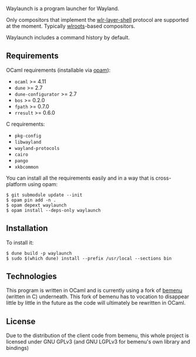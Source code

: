 Waylaunch is a program launcher for Wayland.

Only compositors that implement the [wlr-layer-shell](https://github.com/swaywm/wlr-protocols/tree/master/unstable) protocol are supported at the moment.
Typically [wlroots](https://github.com/swaywm/wlroots)-based compositors.

Waylaunch includes a command history by default.

## Requirements

OCaml requirements (installable via [opam](https://github.com/ocaml/opam)):
  - `ocaml` >= 4.11
  - `dune` >= 2.7
  - `dune-configurator` >= 2.7
  - `bos` >= 0.2.0
  - `fpath` >= 0.7.0
  - `rresult` >= 0.6.0

C requirements:
  - `pkg-config`
  - `libwayland`
  - `wayland-protocols`
  - `cairo`
  - `pango`
  - `xkbcommon`

You can install all the requirements easily and in a way that is cross-platform using opam:
```
$ git submodule update --init
$ opam pin add -n .
$ opam depext waylaunch
$ opam install --deps-only waylaunch
```

## Installation

To install it:
```
$ dune build -p waylaunch
$ sudo $(which dune) install --prefix /usr/local --sections bin
```

## Technologies

This program is written in OCaml and is currently using a fork of [bemenu](https://github.com/kit-ty-kate/bemenu) (written in C) underneath. This fork of bemenu has to vocation to disappear little by little in the future as the code will ultimately be rewritten in OCaml.

## License

Due to the distribution of the client code from bemenu, this whole project is licensed under GNU GPLv3 (and GNU LGPLv3 for bemenu's own library and bindings)
